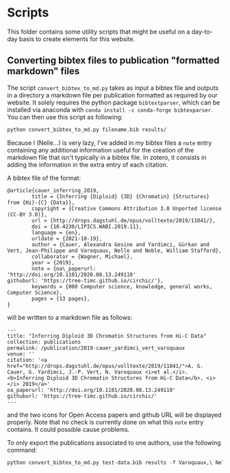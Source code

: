 # Scripts

This folder contains some utility scripts that might be useful on a day-to-day
basis to create elements for this website.

## Converting bibtex files to publication "formatted markdown" files

The script `convert_bibtex_to_md.py` takes as input a bibtex file and outputs
in a directory a markdown file per publication formatted as required by our
website.
It solely requires the python package `bibtextparser`, which can be installed via anaconda with `conda install -c conda-forge bibtexparser`.
You can then use this script as following:

```bash
python convert_bibtex_to_md.py filename.bib results/
```

Because I (Nelle…) is very lazy, I've added in my bibtex files a `note` entry
containing any additional information useful for the creation of the markdown
file that isn't typically in a bibtex file. In zotero, it consists in adding
the information in the extra entry of each citation.

A bibtex file of the format:

```
@article{cauer_inferring_2019,
        title = {Inferring {Diploid} {3D} {Chromatin} {Structures} from {Hi}-{C} {Data}},
        copyright = {Creative Commons Attribution 3.0 Unported license (CC-BY 3.0)},
        url = {http://drops.dagstuhl.de/opus/volltexte/2019/11041/},
        doi = {10.4230/LIPICS.WABI.2019.11},
        language = {en},
        urldate = {2021-10-19},
        author = {Cauer, Alexandra Gesine and Yardimci, Gürkan and Vert, Jean-Philippe and Varoquaux, Nelle and Noble, William Stafford},
        collaborator = {Wagner, Michael},
        year = {2019},
        note = {oa\_paperurl: 'http://doi.org/10.1101/2020.08.13.249110'
githuburl: 'https://tree-timc.github.io/circhic/'},
        keywords = {000 Computer science, knowledge, general works, Computer Science},
        pages = {13 pages},
}
```

will be written to a markdown file as follows:

```
---
title: "Inferring Diploid 3D Chromatin Structures from Hi-C Data"
collection: publications
permalink: /publication/2019-cauer_yardimci_vert_varoquaux
venue: ''
citation: '<a href="http://drops.dagstuhl.de/opus/volltexte/2019/11041/">A. G. Cauer, G. Yardimci, J.-P. Vert, N. Varoquaux <i>et al.</i>. <b>Inferring Diploid 3D Chromatin Structures from Hi-C Data</b>, <i></i> 2019</a>'
oa_paperurl: 'http://doi.org/10.1101/2020.08.13.249110'
githuburl: 'https://tree-timc.github.io/circhic/'
---
```

and the two icons for Open Access papers and github URL will be displayed
properly. Note that no check is currently done on what this `note` entry
contains. It could possible cause problems.

To only export the publications associated to one authors, use the following
command:

```python
python convert_bibtex_to_md.py test-data.bib results -f Varoquaux,\ Nelle
```
